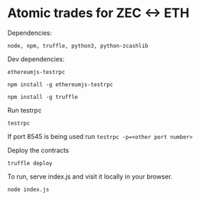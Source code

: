# Atomic trades for ZEC <-> ETH

Dependencies:
```
node, npm, truffle, python3, python-zcashlib
```

Dev dependencies:
```
ethereumjs-testrpc
```

`npm install -g ethereumjs-testrpc`

`npm install -g truffle`

Run testrpc

`testrpc`

If port 8545 is being used run
`testrpc -p=<other port number>`

Deploy the contracts

`truffle deploy`

To run, serve index.js and visit it locally in your browser.

`node index.js`
